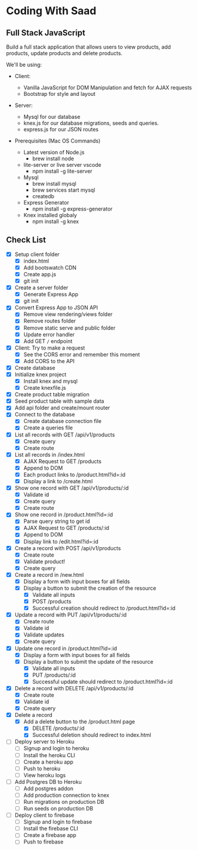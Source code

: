 # Coding With Saad

## Full Stack JavaScript

Build a full stack application that allows users to view products, add products, update products and delete products.

We'll be using:

* Client:
  * Vanilla JavaScript for DOM Manipulation and fetch for AJAX requests
  * Bootstrap for style and layout
* Server:
  * Mysql for our database
  * knex.js for our database migrations, seeds and queries.
  * express.js for our JSON routes

* Prerequisites (Mac OS Commands)
  * Latest version of Node.js
    * brew install node
  * lite-server or live server vscode
    * npm install -g lite-server
  * Mysql
    * brew install mysql
    * brew services start mysql
    * createdb
  * Express Generator
    * npm install -g express-generator
  * Knex installed globaly
    * npm install -g knex

## Check List

* [x] Setup client folder
  * [x] index.html
  * [x] Add bootswatch CDN
  * [x] Create app.js
  * [x] git init
* [x] Create a server folder
  * [x] Generate Express App
  * [x] git init
* [x] Convert Express App to JSON API
  * [x] Remove view rendering/views folder
  * [x] Remove routes folder
  * [x] Remove static serve and public folder
  * [x] Update error handler
  * [x] Add GET `/` endpoint
* [x] Client: Try to make a request
  * [x] See the CORS error and remember this moment
  * [x] Add CORS to the API
* [x] Create database
* [x] Initialize knex project
  * [x] Install knex and mysql
  * [x] Create knexfile.js
* [x] Create product table migration
* [x] Seed product table with sample data
* [x] Add api folder and create/mount router
* [x] Connect to the database
  * [x] Create database connection file
  * [x] Create a queries file
* [x] List all records with GET /api/v1/products
  * [x] Create query
  * [x] Create route
* [x] List all records in /index.html
  * [x] AJAX Request to GET /products
  * [x] Append to DOM
  * [x] Each product links to /product.html?id=:id
  * [x] Display a link to /create.html
* [x] Show one record with GET /api/v1/products/:id
  * [x] Validate id
  * [x] Create query
  * [x] Create route
* [x] Show one record in /product.html?id=:id
  * [x] Parse query string to get id
  * [x] AJAX Request to GET /products/:id
  * [x] Append to DOM
  * [x] Display link to /edit.html?id=:id
* [x] Create a record with POST /api/v1/products
  * [x] Create route
  * [x] Validate product!
  * [x] Create query
* [x] Create a record in /new.html
  * [x] Display a form with input boxes for all fields
  * [x] Display a button to submit the creation of the resource
    * [x] Validate all inputs
    * [x] POST /products
    * [x] Successful creation should redirect to /product.html?id=:id
* [x] Update a record with PUT /api/v1/products/:id
  * [x] Create route
  * [x] Validate id
  * [x] Validate updates
  * [x] Create query
* [x] Update one record in /product.html?id=:id
  * [x] Display a form with input boxes for all fields
  * [x] Display a button to submit the update of the resource
    * [x] Validate all inputs
    * [x] PUT /products/:id
    * [x] Successful update should redirect to /product.html?id=:id
* [x] Delete a record with DELETE /api/v1/products/:id
  * [x] Create route
  * [x] Validate id
  * [x] Create query
* [x] Delete a record
  * [x] Add a delete button to the /product.html page
    * [x] DELETE /products/:id
    * [x] Successful deletion should redirect to index.html
* [ ] Deploy server to Heroku
  * [ ] Signup and login to heroku
  * [ ] Install the heroku CLI
  * [ ] Create a heroku app
  * [ ] Push to heroku
  * [ ] View heroku logs
* [ ] Add Postgres DB to Heroku
  * [ ] Add postgres addon
  * [ ] Add production connection to knex
  * [ ] Run migrations on production DB
  * [ ] Run seeds on production DB
* [ ] Deploy client to firebase
  * [ ] Signup and login to firebase
  * [ ] Install the firebase CLI
  * [ ] Create a firebase app
  * [ ] Push to firebase
